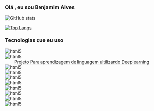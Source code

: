 ### Olá , eu sou Benjamim Alves

![GitHub stats](https://github-readme-stats.vercel.app/api?username=Benjamim-EP&show_icons=true&theme=radical)


[![Top Langs](https://github-readme-stats.vercel.app/api/top-langs/?username=Benjamim-EP&langs_count=8&layout=compact)](https://github.com/anuraghazra/github-readme-stats)

### Tecnologias que eu uso


<div>
    <img align="center" alt="html5" src="https://img.shields.io/badge/TensorFlow-FF6F00?style=for-the-badge&logo=tensorflow&logoColor=white"  /><br>
    <img align="center" alt="html5" src="https://img.shields.io/badge/Python-3776AB?style=for-the-badge&logo=python&logoColor=white"  /><br><a href="https://github.com/Benjamim-EP/SeptimaLanguage" style="padding: 30px;">Projeto Para aprendizagem de linguagem ultilizando Deeplearning</a><br>
    <img align="center" alt="html5" src="https://img.shields.io/badge/JavaScript-F7DF1E?style=for-the-badge&logo=javascript&logoColor=black"  /><br>
    <img align="center" alt="html5" src="https://img.shields.io/badge/Java-ED8B00?style=for-the-badge&logo=openjdk&logoColor=white"  /><br>
    <img align="center" alt="html5" src="https://img.shields.io/badge/HTML5-E34F26?style=for-the-badge&logo=html5&logoColor=white"  /><br>
    <img align="center" alt="html5" src="https://img.shields.io/badge/CSS3-1572B6?style=for-the-badge&logo=css3&logoColor=white"  /><br>
    <img align="center" alt="html5" src="https://img.shields.io/badge/React-20232A?style=for-the-badge&logo=react&logoColor=61DAFB"  /><br>
    <img align="center" alt="html5" src="https://img.shields.io/badge/Spring-6DB33F?style=for-the-badge&logo=spring&logoColor=white"  /><br>
    <img align="center" alt="html5" src="https://img.shields.io/badge/Flutter-02569B?style=for-the-badge&logo=flutter&logoColor=white"  /><br>
    <img align="center" alt="html5" src="https://img.shields.io/badge/C%2B%2B-00599C?style=for-the-badge&logo=c%2B%2B&logoColor=white"  /><br>
</div>
